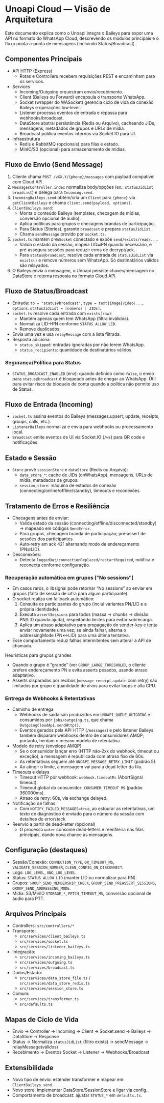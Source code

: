 # Unoapi Cloud — Visão de Arquitetura

Este documento explica como o Unoapi integra o Baileys para expor uma API no formato do WhatsApp Cloud, descrevendo os módulos principais e o fluxo ponta‑a‑ponta de mensagens (incluindo Status/Broadcast).

## Componentes Principais

- API HTTP (Express)
  - Rotas e Controllers recebem requisições REST e encaminham para os serviços.
- Services
  - Incoming/Outgoing orquestram envio/recebimento.
  - Client (Baileys ou Forward) encapsula o transporte WhatsApp.
  - Socket (wrapper do WASocket) gerencia ciclo de vida da conexão Baileys e operações low‑level.
  - Listener processa eventos de entrada e repassa para webhooks/broadcast.
  - DataStore abstrai persistência (Redis ou Arquivo), cacheando JIDs, mensagens, metadados de grupos e URLs de mídia.
  - Broadcast publica eventos internos via Socket.IO para UI.
- Infraestrutura
  - Redis e RabbitMQ (opcionais) para filas e estado.
  - MinIO/S3 (opcional) para armazenamento de mídias.

## Fluxo de Envio (Send Message)

1) Cliente chama `POST /vXX.Y/{phone}/messages` com payload compatível com Cloud API.
2) `MessagesController.index` normaliza body/opções (ex.: `statusJidList`, `broadcast`) e delega para `Incoming.send`.
3) `IncomingBaileys.send` obtém/cria um `Client` para `{phone}` via `getClientBaileys` e chama `client.send(payload, options)`.
4) `ClientBaileys.send`:
   - Monta o conteúdo Baileys (templates, checagem de mídias, conversão opcional de áudio).
   - Aplica políticas para grupos e checagens brandas de participação.
   - Para Status (Stories), garante `broadcast` e prepara `statusJidList`.
   - Chama `sendMessage` provido por `socket.ts`.
5) `socket.ts` mantém o `WASocket` conectado e expõe `send/exists/read/...`.
   - Valida o estado da sessão, mapeia LID⇄PN quando necessário, e pré‑assegura sessões para reduzir erros de decrypt/ack.
   - Para `status@broadcast`, resolve cada entrada de `statusJidList` via `exists()` e remove números sem WhatsApp. Só destinatários válidos são relayados.
6) O Baileys envia a mensagem, o Unoapi persiste chaves/mensagem no DataStore e retorna resposta no formato Cloud API.

## Fluxo de Status/Broadcast

- Entrada: `to = "status@broadcast"`, `type = text|image|video|...`, `options.statusJidList = [números | JIDs]`.
- `socket.ts` resolve cada entrada com `exists(raw)`:
  - Mantém apenas quem tem WhatsApp (filtra inválidos).
  - Normaliza LID→PN conforme `STATUS_ALLOW_LID`.
  - Remove duplicados.
- Envia uma vez e usa `relayMessage` com a lista filtrada.
- Resposta adiciona:
  - `status_skipped`: entradas ignoradas por não terem WhatsApp.
  - `status_recipients`: quantidade de destinatários válidos.

### Segurança/Política para Status

- `STATUS_BROADCAST_ENABLED` (env): quando definido como `false`, o envio para `status@broadcast` é bloqueado antes de chegar ao WhatsApp. Útil para evitar risco de bloqueio de conta quando a política não permite uso de Status.

## Fluxo de Entrada (Incoming)

- `socket.ts` assina eventos do Baileys (messages.upsert, update, receipts, groups, calls, etc.).
- `ListenerBaileys` normaliza e envia para webhooks ou processamento local.
- `Broadcast` emite eventos de UI via Socket.IO (`/ws`) para QR code e notificações.

## Estado e Sessão

- `Store` provê `sessionStore` e `dataStore` (Redis ou Arquivo):
  - `data_store_*`: cache de JIDs (onWhatsApp), mensagens, URLs de mídia, metadados de grupos.
  - `session_store`: máquina de estados de conexão (connecting/online/offline/standby), timeouts e reconexões.

## Tratamento de Erros e Resiliência

- Checagens antes de enviar:
  - Valida estado da sessão (connecting/offline/disconnected/standby) → mapeado em códigos `SendError`.
  - Para grupos, checagem branda de participação; pré‑assert de sessões dos participantes.
  - Auto‑retry em ack 421 alternando modo de endereçamento (PN⇄LID).
- Desconexões:
  - Detecta `loggedOut/connectionReplaced/restartRequired`, notifica e reconecta conforme configuração.

### Recuperação automática em grupos ("No sessions")

- Em casos raros, o libsignal pode retornar “No sessions” ao enviar em grupos (falta de sessão de cifra para algum participante).
- O socket realiza um fallback automático:
  1. Consulta os participantes do grupo (inclui variantes PN/LID e a própria identidade).
  2. Executa `assertSessions` para todos (massa → chunks → divisão PN/LID quando ajuda), respeitando limites para evitar sobrecarga.
  3. Aplica um atraso adaptativo para propagação do sender-key e tenta enviar novamente uma vez; se ainda falhar, alterna o addressingMode (PN↔LID) para uma última tentativa.
- Esse comportamento reduz falhas intermitentes sem alterar a API de chamada.

Heurísticas para grupos grandes
- Quando o grupo é “grande” (ver `GROUP_LARGE_THRESHOLD`), o cliente prefere endereçamento PN e evita asserts pesados, usando atraso adaptativo.
- Asserts disparados por recibos (`message-receipt.update` com retry) são limitados por grupo e quantidade de alvos para evitar loops e alta CPU.
### Entrega de Webhooks & Retentativas

- Caminho de entrega
  - Webhooks de saída são produzidos em `UNOAPI_QUEUE_OUTGOING` e consumidos por `jobs/outgoing.ts`, que chama `OutgoingCloudApi.sendHttp()`.
  - Eventos gerados pela API HTTP (`/messages`) e pelo listener Baileys também disparam webhooks dentro de consumidores AMQP; portanto, herdam o mesmo modelo de retentativa.
- Modelo de retry (envelope AMQP)
  - Se o consumidor lançar erro (HTTP não‑2xx do webhook, timeout ou exceção), a mensagem é republicada com atraso fixo de 60s.
  - As retentativas seguem até `UNOAPI_MESSAGE_RETRY_LIMIT` (padrão 5).
  - Ao atingir o limite, a mensagem vai para a dead‑letter da fila.
- Timeouts e delays
  - Timeout HTTP por webhook: `webhook.timeoutMs` (AbortSignal timeout).
  - Timeout global do consumidor: `CONSUMER_TIMEOUT_MS` (padrão 360000ms).
  - Atraso de retry: 60s, via exchange delayed.
- Notificação de falhas
  - Com `NOTIFY_FAILED_MESSAGES=true`, ao estourar as retentativas, um texto de diagnóstico é enviado para o número da sessão com detalhes do erro/stack.
- Reenvio a partir de dead‑letter (opcional)
  - O processo `waker` consome dead‑letters e reenfileira nas filas principais, dando nova chance às mensagens.

## Configuração (destaques)

- Sessão/Conexão: `CONNECTION_TYPE`, `QR_TIMEOUT_MS`, `VALIDATE_SESSION_NUMBER`, `CLEAN_CONFIG_ON_DISCONNECT`.
- Logs: `LOG_LEVEL`, `UNO_LOG_LEVEL`.
- Status: `STATUS_ALLOW_LID` (manter LID ou normalizar para PN).
- Grupos: `GROUP_SEND_MEMBERSHIP_CHECK`, `GROUP_SEND_PREASSERT_SESSIONS`, `GROUP_SEND_ADDRESSING_MODE`.
- Mídia: S3/MinIO `STORAGE_*`, `FETCH_TIMEOUT_MS`, conversão opcional de áudio para PTT.

## Arquivos Principais

- Controllers: `src/controllers/*`
- Transporte:
  - `src/services/client_baileys.ts`
  - `src/services/socket.ts`
  - `src/services/listener_baileys.ts`
- Integração:
  - `src/services/incoming_baileys.ts`
  - `src/services/outgoing.ts`
  - `src/services/broadcast.ts`
- Dados/Estado:
  - `src/services/data_store_file.ts` / `src/services/data_store_redis.ts`
  - `src/services/session_store.ts`
- Comum:
  - `src/services/transformer.ts`
  - `src/defaults.ts`

## Mapas de Ciclo de Vida

- Envio → Controller → Incoming → Client → Socket.send → Baileys → DataStore → Response
- Status → Normaliza `statusJidList` (filtro exists) → sendMessage → relayMessage(válidos)
- Recebimento → Eventos Socket → Listener → Webhooks/Broadcast

## Extensibilidade

- Novo tipo de envio: estender transformer e mapear em `ClientBaileys.send`.
- Novo store: implementar DataStore/SessionStore e ligar via config.
- Comportamento de broadcast: ajustar `STATUS_*` em `defaults.ts`.

